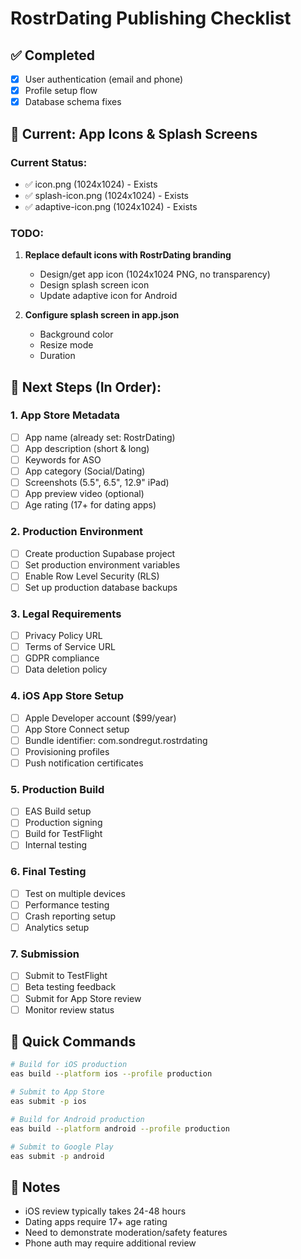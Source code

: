 # RostrDating Publishing Checklist

## ✅ Completed
- [x] User authentication (email and phone)
- [x] Profile setup flow
- [x] Database schema fixes

## 🔄 Current: App Icons & Splash Screens

### Current Status:
- ✅ icon.png (1024x1024) - Exists
- ✅ splash-icon.png (1024x1024) - Exists  
- ✅ adaptive-icon.png (1024x1024) - Exists

### TODO:
1. **Replace default icons with RostrDating branding**
   - Design/get app icon (1024x1024 PNG, no transparency)
   - Design splash screen icon
   - Update adaptive icon for Android

2. **Configure splash screen in app.json**
   - Background color
   - Resize mode
   - Duration

## 📱 Next Steps (In Order):

### 1. App Store Metadata
- [ ] App name (already set: RostrDating)
- [ ] App description (short & long)
- [ ] Keywords for ASO
- [ ] App category (Social/Dating)
- [ ] Screenshots (5.5", 6.5", 12.9" iPad)
- [ ] App preview video (optional)
- [ ] Age rating (17+ for dating apps)

### 2. Production Environment
- [ ] Create production Supabase project
- [ ] Set production environment variables
- [ ] Enable Row Level Security (RLS)
- [ ] Set up production database backups

### 3. Legal Requirements  
- [ ] Privacy Policy URL
- [ ] Terms of Service URL
- [ ] GDPR compliance
- [ ] Data deletion policy

### 4. iOS App Store Setup
- [ ] Apple Developer account ($99/year)
- [ ] App Store Connect setup
- [ ] Bundle identifier: com.sondregut.rostrdating
- [ ] Provisioning profiles
- [ ] Push notification certificates

### 5. Production Build
- [ ] EAS Build setup
- [ ] Production signing
- [ ] Build for TestFlight
- [ ] Internal testing

### 6. Final Testing
- [ ] Test on multiple devices
- [ ] Performance testing
- [ ] Crash reporting setup
- [ ] Analytics setup

### 7. Submission
- [ ] Submit to TestFlight
- [ ] Beta testing feedback
- [ ] Submit for App Store review
- [ ] Monitor review status

## 🚀 Quick Commands

```bash
# Build for iOS production
eas build --platform ios --profile production

# Submit to App Store
eas submit -p ios

# Build for Android production  
eas build --platform android --profile production

# Submit to Google Play
eas submit -p android
```

## 📝 Notes
- iOS review typically takes 24-48 hours
- Dating apps require 17+ age rating
- Need to demonstrate moderation/safety features
- Phone auth may require additional review